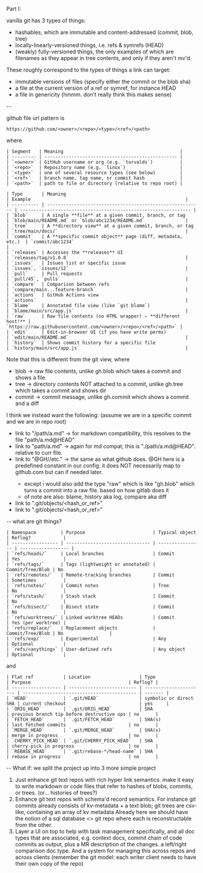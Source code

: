 Part I:

vanilla git has 3 types of things:

* hashables, which are immutable and content-addressed (commit, blob, tree)
* locally-linearly-versioned things, i.e. refs & symrefs (HEAD)
* (weakly) fully-versioned things, the only examples of which are filenames as they appear in tree contents, and only if they aren't mv'd.

These roughly correspond to the types of things a link can target:
* immutable versions of files (specify either the commit or the blob sha)
* a file at the current version of a ref or symref, for instance HEAD
* a file in genericity (hmmm. don't really think this makes sense)

--

github file url pattern is
```
https://github.com/<owner>/<repo>/<type>/<ref>/<path>
```
where 

```
| Segment   | Meaning                                           |
| --------- | ------------------------------------------------- |
| `<owner>` | GitHub username or org (e.g. `torvalds`)          |
| `<repo>`  | Repository name (e.g. `linux`)                    |
| `<type>`  | one of several resource types (see below)         |
| `<ref>`   | branch name, tag name, or commit hash             |
| `<path>`  | path to file or directory (relative to repo root) |

| Type       | Meaning                                                   | Example                                                         |
| ---------- | --------------------------------------------------------- | --------------------------------------------------------------- |
| `blob`     | A single **file** at a given commit, branch, or tag       | `blob/main/README.md` or `blob/abc1234/README.md`               |
| `tree`     | A **directory view** at a given commit, branch, or tag    | `tree/main/docs/`                                               |
| `commit`   | A **specific commit object** page (diff, metadata, etc.)  | `commit/abc1234`                                                |
| `releases` | Accesses the **releases** UI                              | `releases/tag/v1.0.0`                                           |
| `issues`   | Issues list or specific issue                             | `issues`, `issues/12`                                           |
| `pull`     | Pull requests                                             | `pull/45`, `pulls`                                              |
| `compare`  | Comparison between refs                                   | `compare/main...feature-branch`                                 |
| `actions`  | GitHub Actions view                                       | `actions`                                                       |
| `blame`    | Annotated file view (like `git blame`)                    | `blame/main/src/app.js`                                         |
| `raw`      | Raw file contents (no HTML wrapper) — **different host!** | `https://raw.githubusercontent.com/<owner>/<repo>/<ref>/<path>` |
| `edit`     | Edit-in-browser UI (if you have write perms)              | `edit/main/README.md`                                           |
| `history`  | Shows commit history for a specific file                  | `history/main/src/app.js`                                       |

```

Note that this is different from the git view, where
* blob -> raw file contents, unlike gh.blob which takes a commit and shows a file
* tree -> directory contents NOT attached to a commit, unlike gh.tree which takes a commit and shows dir
* commit -> commit message, unlike gh.commit which shows a commit and a diff

I think we instead want the following: (assume we are in a specific commit and we are in repo root)
* link to "/path/a.md" -> for markdown compatibility, this resolves to the file "path/a.md@HEAD"
* link to "path/a.md" -> again for md compat, this is "./path/a.md@HEAD". relative to curr file.
* link to "@GH/<type>/etc." -> the same as what github does. @GH here is a predefined constant in our config. it does NOT necessarily map to github.com but can if needed later.
  - except i would also add the type "raw" which is like "gh.blob" which turns a commit into a raw file. based on how gitlab does it
  - of note are also: blame, history aka log, compare aka diff
* link to ".git/objects/<hash_or_ref>"
* link to ".git/objects/<hash_or_ref>"

--
what are git things?

```
| Namespace         | Purpose                         | Typical object   | Reflog?            |
| ----------------- | ------------------------------- | ---------------- | ------------------ |
| `refs/heads/`     | Local branches                  | Commit           | Yes                |
| `refs/tags/`      | Tags (lightweight or annotated) | Commit/Tree/Blob | No                 |
| `refs/remotes/`   | Remote-tracking branches        | Commit           | Sometimes          |
| `refs/notes/`     | Commit notes                    | Tree             | No                 |
| `refs/stash/`     | Stash stack                     | Commit           | No                 |
| `refs/bisect/`    | Bisect state                    | Commit           | No                 |
| `refs/worktrees/` | Linked worktree HEADs           | Commit           | Yes (per worktree) |
| `refs/replace/`   | Replacement objects             | Commit/Tree/Blob | No                 |
| `refs/exp/`       | Experimental                    | Any              | Optional           |
| `refs/<anything>` | User-defined refs               | Any object       | Optional           |
```

and
```
| Flat ref           | Location                  | Type                   | Purpose                                    | Reflog? |
| ------------------ | ------------------------- | ---------------------- | ------------------------------------------ | ------- |
| `HEAD`             | `.git/HEAD`               | symbolic or direct SHA | current checkout                           | yes     |
| `ORIG_HEAD`        | `.git/ORIG_HEAD`          | SHA                    | previous branch tip before destructive ops | no      |
| `FETCH_HEAD`       | `.git/FETCH_HEAD`         | SHA(s)                 | last fetched commits                       | no      |
| `MERGE_HEAD`       | `.git/MERGE_HEAD`         | SHA(s)                 | merge in progress                          | no      |
| `CHERRY_PICK_HEAD` | `.git/CHERRY_PICK_HEAD`   | SHA                    | cherry-pick in progress                    | no      |
| `REBASE_HEAD`      | `.git/rebase-*/head-name` | SHA                    | rebase in progress                         | no      |
```





--
What if: we split the project up into 3 more simple project

1. Just enhance git text repos with rich hyper link semantics.
   make it easy to write markdown or code files that refer to hashes of
   blobs, commits, or trees. (or... histories of trees?)
2. Enhance git text repos with schema'd record semantics. For instance
   git commits already consists of kv-metadata + a text blob;
   git trees are csv-like, containing an array of kv metadata
   Already here we should have the notion of a sql database <> git repo
   where each is reconstructable from the other.
3. Layer a UI on top to help with task management specifically, and all
   doc types that are associated, e.g. context docs, commit chain of code commits
   as output, plus a MR description of the changes. a left/right comparison doc type.
   And a system for managing this across repos and across clients (remember the git model:
   each writer client needs to have their own copy of the repo)
